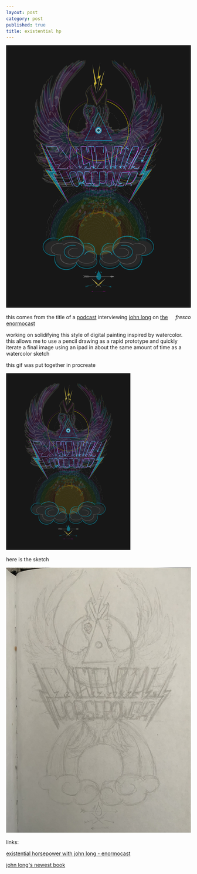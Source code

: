 ```yaml
---
layout: post
category: post
published: true
title: existential hp
---
```

![existential horsepower](/media/ehp/existential-horsepower-dark.png)
<!--more-->
<span class='date' style='float:right;'>*fresco*</span>   
  
  
  
this comes from the title of a [podcast][1] interviewing [john long][2] on [the enormocast][3]  

working on solidifying this style of digital painting inspired by watercolor.  this allows me to use a pencil drawing as a rapid prototype and quickly iterate a final image using an ipad in about the same amount of time as a watercolor sketch  
  
this gif was put together in procreate
  
![existential horsepower gif](/media/ehp/existential-horsepower-web.gif)  
  
  
  
here is the sketch  
  
![existential horsepower sketch](/media/ehp/existential-horsepower-sketch.jpeg)  
    
    
   
links:  
  
[existential horsepower with john long - enormocast][1]  
  
[john long's newest book][4]  
  
  
  
[1]:https://enormocast.com/2021/07/enormocast-223-john-long-existential-horsepower/
[2]:https://en.wikipedia.org/wiki/John_Long_(climber)
[3]:https://enormocast.com
[4]:https://www.diangelopublications.com/books/icarus-syndrome?rq=icarus
  
<!-- in this implementation the HTML <object> tag should allow *existential-horsepower.gif* to be rendered as a primary image, and default back to *existential-horsepower-web.gif* if that image cannot be used - cant tell if it works but it definitely puts the backup image there (6/14/22)  -->
